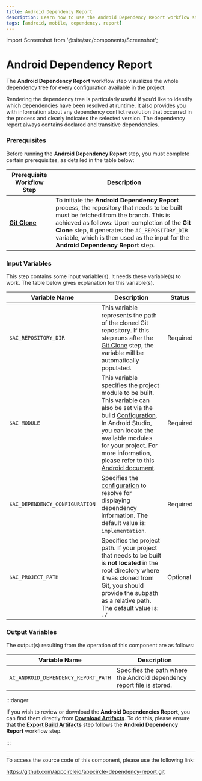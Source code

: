 ```yaml
---
title: Android Dependency Report
description: Learn how to use the Android Dependency Report workflow step in Appcircle
tags: [android, mobile, dependency, report]
---
```


import Screenshot from '@site/src/components/Screenshot';

# Android Dependency Report

The **Android Dependency Report** workflow step visualizes the whole dependency tree for every [configuration](https://docs.gradle.org/current/userguide/declaring_dependencies.html#sec:what-are-dependency-configurations) available in the project.

Rendering the dependency tree is particularly useful if you’d like to identify which dependencies have been resolved at runtime. It also provides you with information about any dependency conflict resolution that occurred in the process and clearly indicates the selected version. The dependency report always contains declared and transitive dependencies.

### Prerequisites

Before running the **Android Dependency Report** step, you must complete certain prerequisites, as detailed in the table below:

| Prerequisite Workflow Step                                                            | Description                                                                                                                                                                                                                                                                                                                      |
| ------------------------------------------------------------------------------------- | -------------------------------------------------------------------------------------------------------------------------------------------------------------------------------------------------------------------------------------------------------------------------------------------------------------------------------- |
| [**Git Clone**](/build/build-process-management#profile-configuration) | To initiate the **Android Dependency Report** process, the repository that needs to be built must be fetched from the branch. This is achieved as follows: Upon completion of the **Git Clone** step, it generates the `AC_REPOSITORY_DIR` variable, which is then used as the input for the **Android Dependency Report** step. |

<Screenshot url='https://cdn.appcircle.io/docs/assets/android-workflow-components-android-dependency-report_1.png'/>

### Input Variables

This step contains some input variable(s). It needs these variable(s) to work. The table below gives explanation for this variable(s).

<Screenshot url='https://cdn.appcircle.io/docs/assets/android-workflow-components-android-dependency-report_2.png' alt="image2" />

| Variable Name                  | Description                                                                                                                                                                                                                                                                                                                                                                                                            | Status   |
| ------------------------------ | ---------------------------------------------------------------------------------------------------------------------------------------------------------------------------------------------------------------------------------------------------------------------------------------------------------------------------------------------------------------------------------------------------------------------- | -------- |
| `$AC_REPOSITORY_DIR`           | This variable represents the path of the cloned Git repository. If this step runs after the [Git Clone](/build/build-process-management#profile-configuration) step, the variable will be automatically populated.                                                                                                                                                                                      | Required |
| `$AC_MODULE`                   | This variable specifies the project module to be built. This variable can also be set via the build [Configuration](/build/build-process-management#profile-configuration). In Android Studio, you can locate the available modules for your project. For more information, please refer to this [Android document](https://developer.android.com/studio/projects#ApplicationModules). | Required |
| `$AC_DEPENDENCY_CONFIGURATION` | Specifies the [configuration](https://docs.gradle.org/current/userguide/declaring_dependencies.html#sec:what-are-dependency-configurations) to resolve for displaying dependency information. The default value is: `implementation`.                                                                                                                                                                                  | Required |
| `$AC_PROJECT_PATH`             | Specifies the project path. If your project that needs to be built is **not located** in the root directory where it was cloned from Git, you should provide the subpath as a relative path. The default value is: `./`                                                                                                                                                                                                | Optional |

### Output Variables

The output(s) resulting from the operation of this component are as follows:

| Variable Name                        | Description                                                            |
| ------------------------------------ | ---------------------------------------------------------------------- |
| `AC_ANDROID_DEPENDENCY_REPORT_PATH` | Specifies the path where the Android dependency report file is stored. |

:::danger

If you wish to review or download the **Android Dependencies Report**, you can find them directly from [**Download Artifacts**](/workflows/common-workflow-steps/export-build-artifacts#download-exported-artifacts). To do this, please ensure that the [**Export Build Artifacts**](/workflows/common-workflow-steps/export-build-artifacts) step follows the **Android Dependency Report** workflow step.

<Screenshot url='https://cdn.appcircle.io/docs/assets/android-workflow-components-android-dependency-report_3.png'/>

:::

---

To access the source code of this component, please use the following link:

https://github.com/appcircleio/appcircle-dependency-report.git
